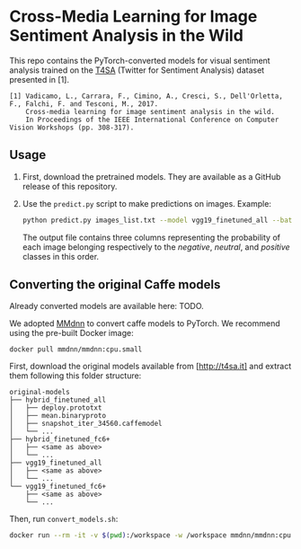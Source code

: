 # Cross-Media Learning for Image Sentiment Analysis in the Wild

This repo contains the PyTorch-converted models for visual sentiment analysis trained on the
[T4SA](http://t4sa.it) (Twitter for Sentiment Analysis) dataset presented in \[1\].

    [1] Vadicamo, L., Carrara, F., Cimino, A., Cresci, S., Dell'Orletta, F., Falchi, F. and Tesconi, M., 2017.
        Cross-media learning for image sentiment analysis in the wild.
        In Proceedings of the IEEE International Conference on Computer Vision Workshops (pp. 308-317).

## Usage

1. First, download the pretrained models. They are available as a GitHub release of this repository.

2. Use the `predict.py` script to make predictions on images. Example:
   ```sh
   python predict.py images_list.txt --model vgg19_finetuned_all --batch_size 64 > predictions.csv
   ```
   The output file contains three columns representing the probability of each image belonging respectively to the *negative*, *neutral*, and *positive* classes in this order.

## Converting the original Caffe models

Already converted models are available here: TODO.

We adopted [MMdnn](https://github.com/microsoft/MMdnn) to convert caffe models to PyTorch.
We recommend using the pre-built Docker image:
```
docker pull mmdnn/mmdnn:cpu.small
```

First, download the original models available from [http://t4sa.it] and extract them following this
folder structure:
```
original-models
├── hybrid_finetuned_all
│   ├── deploy.prototxt
│   ├── mean.binaryproto
│   ├── snapshot_iter_34560.caffemodel
│   └── ...
├── hybrid_finetuned_fc6+
│   ├── <same as above>
│   └── ...
├── vgg19_finetuned_all
│   ├── <same as above>
│   └── ...
└── vgg19_finetuned_fc6+
    ├── <same as above>
    └── ...
```

Then, run `convert_models.sh`:

```sh
docker run --rm -it -v $(pwd):/workspace -w /workspace mmdnn/mmdnn:cpu.small bash ./convert_models.sh
```
